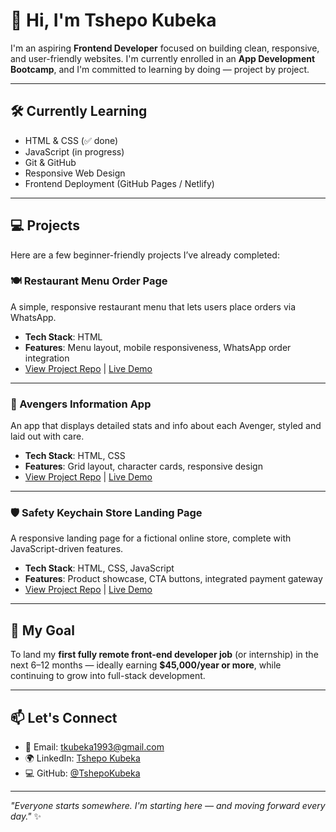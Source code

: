 # 👋 Hi, I'm Tshepo Kubeka

I'm an aspiring **Frontend Developer** focused on building clean, responsive, and user-friendly websites. I'm currently enrolled in an **App Development Bootcamp**, and I'm committed to learning by doing — project by project.

---

## 🛠️ Currently Learning

- HTML & CSS (✅ done)
- JavaScript (in progress)
- Git & GitHub
- Responsive Web Design
- Frontend Deployment (GitHub Pages / Netlify)

---

## 💻 Projects

Here are a few beginner-friendly projects I’ve already completed:

### 🍽️ Restaurant Menu Order Page
A simple, responsive restaurant menu that lets users place orders via WhatsApp.

- **Tech Stack**: HTML
- **Features**: Menu layout, mobile responsiveness, WhatsApp order integration
- [View Project Repo](https://github.com/TshepoKubeka/Restaurant-Menu) | [Live Demo](https://leafy-donut-18c866.netlify.app)

---

### 🦸 Avengers Information App
An app that displays detailed stats and info about each Avenger, styled and laid out with care.

- **Tech Stack**: HTML, CSS
- **Features**: Grid layout, character cards, responsive design
- [View Project Repo](#) | [Live Demo](#)

---

### 🛡️ Safety Keychain Store Landing Page
A responsive landing page for a fictional online store, complete with JavaScript-driven features.

- **Tech Stack**: HTML, CSS, JavaScript
- **Features**: Product showcase, CTA buttons, integrated payment gateway
- [View Project Repo](#) | [Live Demo](#)

---

## 🎯 My Goal

To land my **first fully remote front-end developer job** (or internship) in the next 6–12 months — ideally earning **$45,000/year or more**, while continuing to grow into full-stack development.

---

## 📫 Let's Connect

- 📧 Email: tkubeka1993@gmail.com
- 🌍 LinkedIn: [Tshepo Kubeka](https://www.linkedin.com/in/tshepo-kubeka)
- 💻 GitHub: [@TshepoKubeka](https://github.com/TshepoKubeka)

---

_"Everyone starts somewhere. I'm starting here — and moving forward every day."_ ✨
